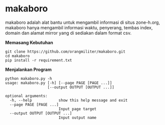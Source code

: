 # makaboro
makaboro adalah alat bantu untuk mengambil informasi di situs zone-h.org, makaboro hanya mengambil informasi waktu, penyerang, tembas index, domain dan alamat mirror yang di sediakan dalam format csv.

**Memasang Kebutuhan**
```
git clone https://github.com/orangmiliter/makaboro.git
cd makaboro
pip install -r requirement.txt
```
**Menjalankan Program**
```
python makaboro.py -h
usage: makaboro.py [-h] [--page PAGE [PAGE ...]]
                   [--output OUTPUT [OUTPUT ...]]

optional arguments:
  -h, --help            show this help message and exit
  --page PAGE [PAGE ...]
                        Input page target
  --output OUTPUT [OUTPUT ...]
                        Input output name

```
